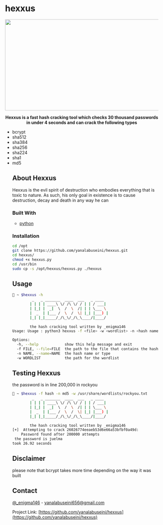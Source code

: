 # hexxus
<p align="center">
<img width="560" height="300" src="https://github.com/yanalabuseini/hexxus/blob/main/hexxus.webp">
 </p>
<p align="center">
  <a href="https://github.com/FerasHamam/LegacyWallpapers">
  </a>

 


<p align="center"> <strong>
 Hexxus is a fast hash cracking tool which checks 30 thousand passwords in under 4 seconds and can crack the following types
 </strong>
 <ul>
    <li>bcrypt</li>
     <li>sha512</li>
     <li>sha384</li>
     <li>sha256</li>
     <li>sha224</li>
     <li>sha1</li>
     <li>md5</li>
  </p>
</p>


<!-- ABOUT THE PROJECT -->
## About Hexxus

<p>Hexxus is the evil spirit of destruction who embodies everything that is toxic to nature. As such, his only goal in existence is to cause destruction, decay and death in any way he can</p>

### Built With

* [python](https://www.python.org/)


### Installation

   ```sh
   cd /opt
   git clone https://github.com/yanalabuseini/hexxus.git
   cd hexxus/
   chmod +x hexxus.py
   cd /usr/bin 
   sudo cp -s /opt/hexxus/hexxus.py ./hexxus
   ```
   
 


<!-- USAGE EXAMPLES -->
## Usage
```sh
👾 ~ $hexxus -h
         _   _ _______  ____  ___   _ ____  
        | | | | ____\ \/ /\ \/ / | | / ___| 
        | |_| |  _|  \  /  \  /| | | \___ \ 
        |  _  | |___ /  \  /  \| |_| |___) |
        |_| |_|_____/_/\_\/_/\_\____/|____/ 
                   
        the hash cracking tool written by _enigma146 
Usage: Usage : python3 hexxus -f <file> -w <wordlist> -n <hash name>

Options:
  -h, --help            show this help message and exit
  -f FILE, --file=FILE  the path to the file that contains the hash/es
  -n NAME, --name=NAME  the hash name or type
  -w WORDLIST           the path for the wordlist
```
## Testing Hexxus
the password is in line 200,000 in rockyou
```sh
👾 ~ $hexxus -f hash -n md5 -w /usr/share/wordlists/rockyou.txt 
         _   _ _______  ____  ___   _ ____  
        | | | | ____\ \/ /\ \/ / | | / ___| 
        | |_| |  _|  \  /  \  /| | | \___ \ 
        |  _  | |___ /  \  /  \| |_| |___) |
        |_| |_|_____/_/\_\/_/\_\____/|____/ 
                   
        the hash cracking tool written by _enigma146 
[+]  Attempting to crack 26026774eeaeb53d6e66a53bfbf0a49d: 
    Password found after 200000 attempts
 the password is juelma
took 26.92 seconds
```
## Disclaimer
please note that bcrypt takes more time depending on the way it was built

<!-- CONTACT -->
## Contact

[@_enigma146](https://twitter.com/_enigma146) - yanalabuseini656@gmail.com

Project Link: [https://github.com/yanalabuseini/hexxus](https://github.com/yanalabuseini/hexxus)


